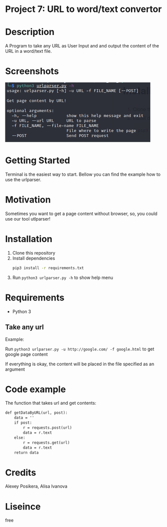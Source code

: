 # Project 7: URL to word/text convertor

# Description
A Program to take any URL as User Input and and output the content of the URL in a word/text file.

# Screenshots
![](urlparser.png)

# Getting Started
Terminal is the easiest way to start. Bellow you can find the example how to use the urlparser.

# Motivation
Sometimes you want to get a page content without browser, so, you could use our tool utlparser!

# Installation
1. Clone this repository
2. Install dependencies
   ```bash
   pip3 install -r requirements.txt
   ```
3. Run `python3 urlparser.py -h` to show help menu

# Requirements
* Python 3

## Take any url 

Example:

Run `python3 urlparser.py -u http://google.com/ -f google.html` to get google page content

 If everything is okay, the content will be placed in the file specified as an argument

# Code example

The function that takes url and get contents:
```
def getDataByURL(url, post):
    data = ''
    if post:
        r = requests.post(url)
        data = r.text
    else:
        r = requests.get(url)
        data = r.text
    return data
```
# Credits
Alexey Posikera, Alisa Ivanova

# Liseince
free
